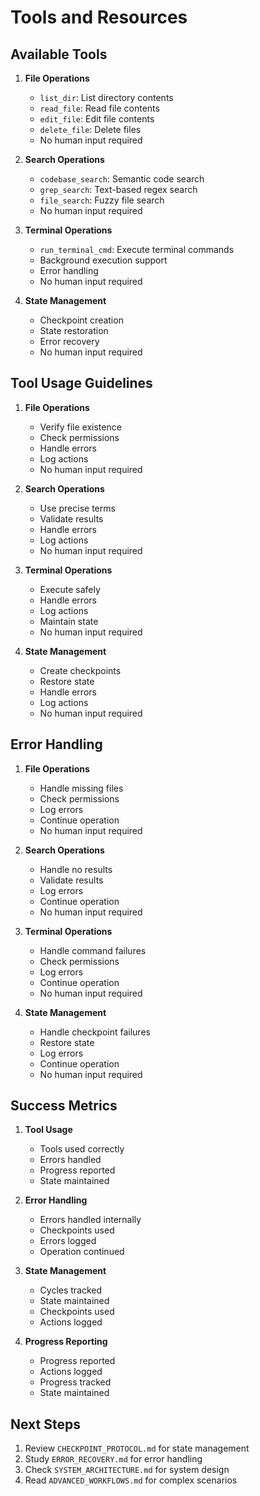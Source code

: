 # Tools and Resources

## Available Tools

1. **File Operations**
   - `list_dir`: List directory contents
   - `read_file`: Read file contents
   - `edit_file`: Edit file contents
   - `delete_file`: Delete files
   - No human input required

2. **Search Operations**
   - `codebase_search`: Semantic code search
   - `grep_search`: Text-based regex search
   - `file_search`: Fuzzy file search
   - No human input required

3. **Terminal Operations**
   - `run_terminal_cmd`: Execute terminal commands
   - Background execution support
   - Error handling
   - No human input required

4. **State Management**
   - Checkpoint creation
   - State restoration
   - Error recovery
   - No human input required

## Tool Usage Guidelines

1. **File Operations**
   - Verify file existence
   - Check permissions
   - Handle errors
   - Log actions
   - No human input required

2. **Search Operations**
   - Use precise terms
   - Validate results
   - Handle errors
   - Log actions
   - No human input required

3. **Terminal Operations**
   - Execute safely
   - Handle errors
   - Log actions
   - Maintain state
   - No human input required

4. **State Management**
   - Create checkpoints
   - Restore state
   - Handle errors
   - Log actions
   - No human input required

## Error Handling

1. **File Operations**
   - Handle missing files
   - Check permissions
   - Log errors
   - Continue operation
   - No human input required

2. **Search Operations**
   - Handle no results
   - Validate results
   - Log errors
   - Continue operation
   - No human input required

3. **Terminal Operations**
   - Handle command failures
   - Check permissions
   - Log errors
   - Continue operation
   - No human input required

4. **State Management**
   - Handle checkpoint failures
   - Restore state
   - Log errors
   - Continue operation
   - No human input required

## Success Metrics

1. **Tool Usage**
   - Tools used correctly
   - Errors handled
   - Progress reported
   - State maintained

2. **Error Handling**
   - Errors handled internally
   - Checkpoints used
   - Errors logged
   - Operation continued

3. **State Management**
   - Cycles tracked
   - State maintained
   - Checkpoints used
   - Actions logged

4. **Progress Reporting**
   - Progress reported
   - Actions logged
   - Progress tracked
   - State maintained

## Next Steps
1. Review `CHECKPOINT_PROTOCOL.md` for state management
2. Study `ERROR_RECOVERY.md` for error handling
3. Check `SYSTEM_ARCHITECTURE.md` for system design
4. Read `ADVANCED_WORKFLOWS.md` for complex scenarios 